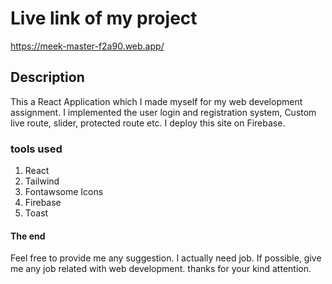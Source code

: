 # Live link of my project

https://meek-master-f2a90.web.app/

## Description

This a React Application which I made myself for my web development assignment. I implemented the user login and registration system, Custom live route, slider, protected route etc. I deploy this site on Firebase.

### tools used

1. React
2. Tailwind
3. Fontawsome Icons
4. Firebase
5. Toast

#### The end

Feel free to provide me any suggestion. I actually need job. If possible, give me any job related with web development. thanks for your kind attention.